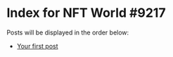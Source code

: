 # Index for NFT World #9217
Posts will be displayed in the order below:

- [Your first post](./001-first.md)

